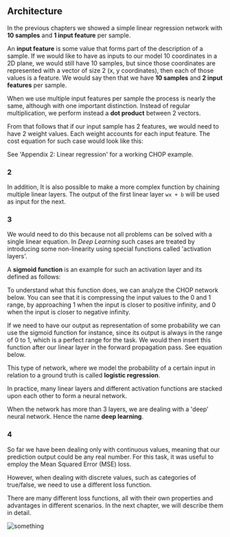 ## Architecture

In the previous chapters we showed a simple linear regression network with **10 samples** and **1 input feature** per sample. 

An **input feature** is some value that forms part of the description of a sample. If we would like to have as inputs to our model 10 coordinates in a 2D plane, we would still have 10 samples, but since those coordinates are represented with a vector of size 2 (x, y coordinates), then each of those values is a feature. We would say then that we have **10 samples** and **2 input features** per sample.

When we use multiple input features per sample the process is nearly the same, although with one important distinction. Instead of regular multiplication, we perform instead a **dot product** between 2 vectors.

From that follows that if our input sample has 2 features, we would need to have 2 weight values. Each weight accounts for each input feature. The cost equation for such case would look like this:

See 'Appendix 2: Linear regression' for a working CHOP example.

### 2

In addition, It is also possible to make a more complex function by chaining multiple linear layers. The output of the first linear layer ``wx + b`` will be used as input for the next.

### 3

We would need to do this because not all problems can be solved with a single linear equation. In *Deep Learning* such cases are treated by introducing some non-linearity using special functions called 'activation layers'.

A **sigmoid function** is an example for such an activation layer and its defined as follows:

To understand what this function does, we can analyze the CHOP network below. You can see that it is compressing the input values to the 0 and 1 range, by approaching 1 when the input is closer to positive infinity, and 0 when the input is closer to negative infinity. 

If we need to have our output as representation of some probability we can use the sigmoid function for instance, since its output is always in the range of 0 to 1, which is a perfect range for the task. We would then insert this function after our linear layer in the forward propagation pass. See equation below.

This type of network, where we model the probability of a certain input in relation to a ground truth is called **logistic regression**. 

In practice, many linear layers and different activation functions are stacked upon each other to form a neural network. 

When the network has more than 3 layers, we are dealing with a 'deep' neural network. Hence the name **deep learning**. 

### 4

So far we have been dealing only with continuous values, meaning that our prediction output could be any real number. For this task, it was useful to employ the Mean Squared Error (MSE) loss.

However, when dealing with discrete values, such as categories of true/false, we need to use a different loss function. 

There are many different loss functions, all with their own properties and advantages in different scenarios. In the next chapter, we will describe them in detail. 

![something](someimage.jpg)
